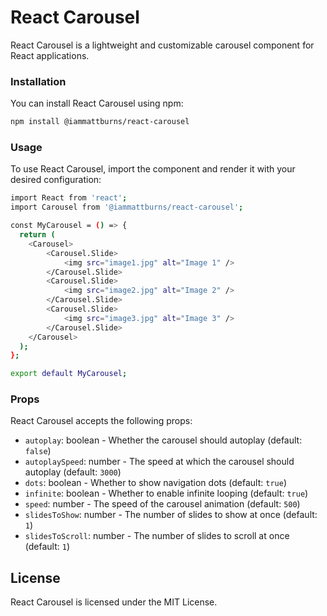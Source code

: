 # React Carousel

React Carousel is a lightweight and customizable carousel component for React applications.

### Installation

You can install React Carousel using npm:

```bash
npm install @iammattburns/react-carousel
```

### Usage

To use React Carousel, import the component and render it with your desired configuration:

```bash
import React from 'react';
import Carousel from '@iammattburns/react-carousel';

const MyCarousel = () => {
  return (
    <Carousel>
        <Carousel.Slide>
            <img src="image1.jpg" alt="Image 1" />
        </Carousel.Slide>
        <Carousel.Slide>
            <img src="image2.jpg" alt="Image 2" />
        </Carousel.Slide>
        <Carousel.Slide>
            <img src="image3.jpg" alt="Image 3" />
        </Carousel.Slide>
    </Carousel>
  );
};

export default MyCarousel;
```

### Props

React Carousel accepts the following props:

- `autoplay`: boolean - Whether the carousel should autoplay (default: `false`)
- `autoplaySpeed`: number - The speed at which the carousel should autoplay (default: `3000`)
- `dots`: boolean - Whether to show navigation dots (default: `true`)
- `infinite`: boolean - Whether to enable infinite looping (default: `true`)
- `speed`: number - The speed of the carousel animation (default: `500`)
- `slidesToShow`: number - The number of slides to show at once (default: `1`)
- `slidesToScroll`: number - The number of slides to scroll at once (default: `1`)

## License

React Carousel is licensed under the MIT License.
